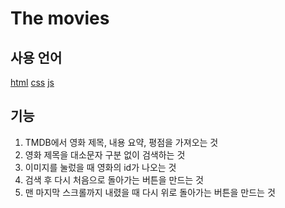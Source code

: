 # The movies

## 사용 언어
[html](https://img.shields.io/badge/HTML-239120?style=for-the-badge&logo=html5&logoColor=white)
[css](https://img.shields.io/badge/CSS-239120?&style=for-the-badge&logo=css3&logoColor=white)
[js](https://img.shields.io/badge/JavaScript-F7DF1E?style=for-the-badge&logo=JavaScript&logoColor=white)

## 기능
1. TMDB에서 영화 제목, 내용 요약, 평점을 가져오는 것
2. 영화 제목을 대소문자 구분 없이 검색하는 것
3. 이미지를 눌렀을 때 영화의 id가 나오는 것
4. 검색 후 다시 처음으로 돌아가는 버튼을 만드는 것
5. 맨 마지막 스크롤까지 내렸을 때 다시 위로 돌아가는 버튼을 만드는 것
